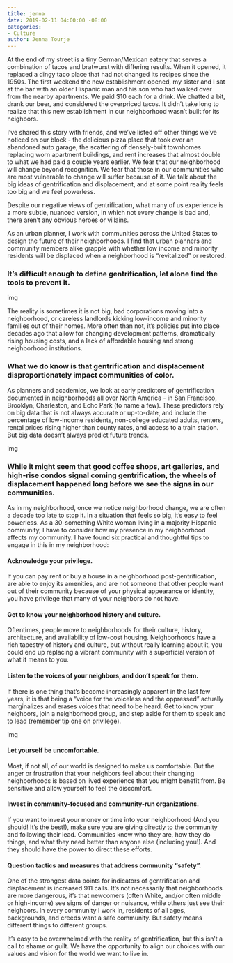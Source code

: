 ```yaml
---
title: jenna
date: 2019-02-11 04:00:00 -08:00
categories:
- Culture
author: Jenna Tourje
---
```


At the end of my street is a tiny German/Mexican eatery that serves a combination of tacos and bratwurst with differing results. When it opened, it replaced a dingy taco place that had not changed its recipes since the 1950s. The first weekend the new establishment opened, my sister and I sat at the bar with an older Hispanic man and his son who had walked over from the nearby apartments. We paid $10 each for a drink. We chatted a bit, drank our beer, and considered the overpriced tacos. It didn’t take long to realize that this new establishment in our neighborhood wasn’t built for its neighbors. 

I’ve shared this story with friends, and we’ve listed off other things we’ve noticed on our block - the delicious pizza place that took over an abandoned auto garage, the scattering of densely-built townhomes replacing worn apartment buildings, and rent increases that almost double to what we had paid a couple years earlier. We fear that our neighborhood will change beyond recognition. We fear that those in our communities who are most vulnerable to change will suffer because of it. We talk about the big ideas of gentrification and displacement, and at some point reality feels too big and we feel powerless. 

Despite our negative views of gentrification, what many of us experience is a more subtle, nuanced version, in which not every change is bad and, there aren’t any obvious heroes or villains.

As an urban planner, I work with communities across the United States to design the future of their neighborhoods. I find that urban planners and community members alike grapple with whether low income and minority residents will be displaced when a neighborhood is “revitalized” or restored. 

### It’s difficult enough to define gentrification, let alone find the tools to prevent it. 

img

The reality is sometimes it is not big, bad corporations moving into a neighborhood, or careless landlords kicking low-income and minority families out of their homes. More often than not, it’s policies put into place decades ago that allow for changing development patterns, dramatically rising housing costs, and a lack of affordable housing and strong neighborhood institutions.

### What we do know is that gentrification and displacement disproportionately impact communities of color. 

As planners and academics, we look at early predictors of gentrification documented in neighborhoods all over North America - in San Francisco, Brooklyn, Charleston, and Echo Park (to name a few). These predictors rely on big data that is not always accurate or up-to-date, and include the percentage of low-income residents, non-college educated adults, renters, rental prices rising higher than county rates, and access to a train station. But big data doesn’t always predict future trends. 

img

### While it might seem that good coffee shops, art galleries, and high-rise condos signal coming gentrification, the wheels of displacement happened long before we see the signs in our communities. 

As in my neighborhood, once we notice neighborhood change, we are often a decade too late to stop it. In a situation that feels so big, it’s easy to feel powerless. As a 30-something White woman living in a majority Hispanic community, I have to consider how my presence in my neighborhood affects my community. I have found six practical and thoughtful tips to engage in this in my neighborhood:

#### Acknowledge your privilege.

If you can pay rent or buy a house in a neighborhood post-gentrification, are able to enjoy its amenities, and are not someone that other people want out of their community because of your physical appearance or identity, you have privilege that many of your neighbors do not have.

#### Get to know your neighborhood history and culture.

Oftentimes, people move to neighborhoods for their culture, history, architecture, and availability of low-cost housing. Neighborhoods have a rich tapestry of history and culture, but without really learning about it, you could end up replacing a vibrant community with a superficial version of what it means to you.

#### Listen to the voices of your neighbors, and don’t speak for them.

If there is one thing that’s become increasingly apparent in the last few years, it is that being a “voice for the voiceless and the oppressed” actually marginalizes and erases voices that need to be heard. Get to know your neighbors, join a neighborhood group, and step aside for them to speak and to lead (remember tip one on privilege).

img

#### Let yourself be uncomfortable.

Most, if not all, of our world is designed to make us comfortable. But the anger or frustration that your neighbors feel about their changing neighborhoods is based on lived experience that you might benefit from. Be sensitive and allow yourself to feel the discomfort.

#### Invest in community-focused and community-run organizations.

If you want to invest your money or time into your neighborhood (And you should! It’s the best!), make sure you are giving directly to the community and following their lead. Communities know who they are, how they do things, and what they need better than anyone else (including you!). And they should have the power to direct these efforts. 

#### Question tactics and measures that address community “safety”.

One of the strongest data points for indicators of gentrification and displacement is increased 911 calls. It’s not necessarily that neighborhoods are more dangerous, it’s that newcomers (often White, and/or often middle or high-income) see signs of danger or nuisance, while others just see their neighbors. In every community I work in, residents of all ages, backgrounds, and creeds want a safe community. But safety means different things to different groups. 

It’s easy to be overwhelmed with the reality of gentrification, but this isn’t a call to shame or guilt. We have the opportunity to align our choices with our values and vision for the world we want to live in.